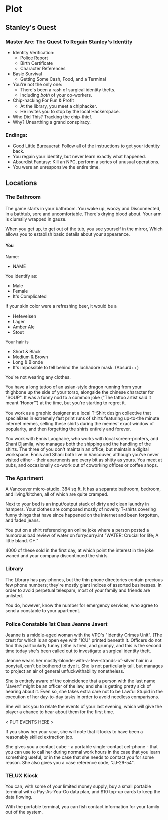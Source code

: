 
Plot
====

Stanley's Quest
---------------

### Master Arc: The Quest To Regain Stanley's Identity ###
 * Identity Verification: 
    * Police Report 
    * Birth Certificate 
    * Character References
 * Basic Survival
    * Getting Some Cash, Food, and a Terminal
 * You're not the only one: 
    * There's been a rash of surgical identity thefts. 
    * Including _both_ of your co-workers.
 * Chip-hacking For Fun & Profit
    * At the library, you meet a chiphacker. 
    * He invites you to stop by the local Hackerspace. 
 * Who Did This? Tracking the chip-thief. 
 * Why? Unearthing a grand conspiracy. 

### Endings: ###

* Good Little Bureaucrat: Follow all of the instructions to get your identity back.
 * You regain your identity, but never learn exactly what happened.
* Absurdist Fantasy: Kill an NPC, perform a series of unusual operations.
 * You were an unresponsive the entire time. 


Locations
---------

### The Bathroom ###

The game starts in your bathroom.  You wake up, woozy and Disconnected, 
in a bathtub, sore and uncomfortable. There's drying blood about. Your
arm is clumsily wrapped in gauze. 

When you get up, to get out of the tub, you see yourself in the mirror, 
Which allows you to establish basic details about your appearance. 

#### You ####

Name:
 * NAME 

You identify as:
 * Male
 * Female
 * It's Complicated

If your skin color were a refreshing beer, it would be a
 * Hefeveisen
 * Lager
 * Amber Ale
 * Stout

Your hair is 
 * Short & Black
 * Medium & Brown
 * Long & Blonde
 * It's impossible to tell behind the luchadore mask. (Absurd++) 

You're not wearing any clothes. 

You have a long tattoo of an asian-style dragon running from
your thighbone up the side of your torso, alongside the chinese
character for "SOUP".  It was a funny nod to a common joke 
("The tattoo artist said it meant 'Honor'") at the time, but you're
starting to regret it. 

You work as a graphic designer at a local T-Shirt design 
collective that specializes in extremely fast print 
runs of shirts featuring up-to-the minute internet memes, 
selling these shirts during the memes' exact window of 
popularity, and then forgetting the shirts entirely and forever. 

You work with Ennis Laoghaire, who works with local 
screen-printers, and Shani Djamila, who manages both 
the shipping and the handling of the shirts.  The 
three of you don't maintain an office, but maintain a digital
workspace. Ennis and Shani both live in Vancouver, 
although you've never visited either - their apartments 
are every bit as shitty as yours. You meet at pubs, and 
occasionally co-work out of coworking offices or coffee shops. 

### The Apartment ###

A Vancouver micro-studio. 384 sq.ft. It has a separate bathroom,
bedroom, and living/kitchen, all of which are quite cramped. 

Next to your bed is an input/output stack of dirty and clean 
laundry in hampers. Your clothes are composed mostly of novelty
T-shirts covering funny things that have since happened on the 
internet and been forgotten, and faded jeans. 

You put on a shirt referencing an online joke where a person 
posted a humorous bad review of water on furrycurry.int 
"WATER: Crucial for life; A little bland. C+." 

4000 of these sold in the first day, at which point the interest
in the joke waned and your company discontinued the shirts.

### Library ###

The Library has pay-phones, but the thin phone directories contain
precious few phone numbers; they're mostly giant indices of 
assorted businesses. In order to avoid perpetual telespam, most
of your family and friends are unlisted. 

You do, however, know the number for emergency services, who 
agree to send a constable to your apartment. 

### Police Constable 1st Class Jeanne Javert ###

Jeanne is a middle-aged woman with the VPD's 
"Identity Crimes Unit". (The crest for which is an open eye 
with "ICU" printed beneath it. Officers do not find this 
particularly funny.) She is tired, and grumpy, and this is 
the second time today she's been called out to investigate 
a surgical identity theft. 

Jeanne wears her mostly-blonde-with-a-few-strands-of-silver hair
in a ponytail, can't be bothered to dye it. She is not particularly
tall, but manages to project an air of general unfuckwithability
nonetheless. 

She is entirely aware of the coincidence that a person with the 
last name "Javert" might be an officer of the law, and she is
getting pretty sick of hearing about it. Even so, she takes 
extra care not to be Lawful Stupid in the execution of her
day-to-day tasks in order to avoid needless comparisons. 

She will ask you to relate the events of your last evening, which
will give the player a chance to hear about them for the first time.

< PUT EVENTS HERE > 

If you show her your scar, she will note that it looks to have been
a reasonably skilled extraction job.

She gives you a contact cube - a portable single-contact cel-phone -
that you can use to call her during normal work hours in the case 
that you learn something useful, or in the case that she needs to 
contact you for some reason. She also gives you a case reference
code, "JJ-29-54".

### TELUX Kiosk ###

You can, with some of your limited money supply, buy a small 
portable terminal with a Pay-As-You-Go data plan, and $10 top-up
cards to keep the data flowing. 

With the portable terminal, you can fish contact information for
your family out of the system. 

